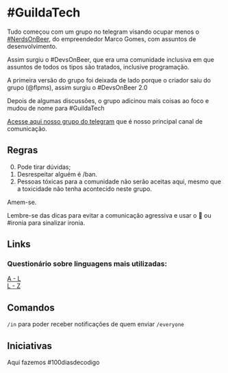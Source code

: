 # #GuildaTech
Tudo começou com um grupo no telegram visando ocupar menos o [#NerdsOnBeer](https://t.me/nerdsonbeer), do empreendedor Marco Gomes, com assuntos de desenvolvimento.

Assim surgiu o #DevsOnBeer, que era uma comunidade inclusiva em que assuntos de todos os tipos são tratados, inclusive programação.

A primeira versão do grupo foi deixada de lado porque o criador saiu do grupo (@flpms), assim surgiu o #DevsOnBeer 2.0

Depois de algumas discussões, o grupo adicinou mais coisas ao foco e mudou de nome para #GuildaTech

[Acesse aqui nosso grupo do telegram](https://t.me/guildatech) que é nosso principal canal de comunicação.

## Regras 

0. Pode tirar dúvidas;
1. Desrespeitar alguém é /ban.
2. Pessoas tóxicas para a comunidade não serão aceitas aqui, mesmo que a toxicidade não tenha acontecido neste grupo.

Amem-se.

Lembre-se das dicas para evitar a comunicação agressiva e usar o 🤙 ou #ironia para sinalizar ironia.

## Links

### Questionário sobre linguagens mais utilizadas:
  
[A - L](https://www.strawpoll.me/15989436)  
[L - Z](https://www.strawpoll.me/15989463)

## Comandos

`/in` para poder receber notificações de quem enviar `/everyone`


## Iniciativas

Aqui fazemos #100diasdecodigo